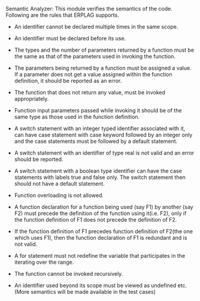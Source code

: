 Semantic Analyzer: This module verifies the semantics of the code. Following are the rules that ERPLAG supports. 

- An identifier cannot be declared multiple times in the same scope. 

- An identifier must be declared before its use.

- The types and the number of parameters returned by a function must be the same as that of the parameters used in invoking the function. 

- The parameters being returned by a function must be assigned a value. If a parameter does not get a value assigned within the function definition, it should be reported as an error. 

- The function that does not return any value, must be invoked appropriately. 

- Function input parameters passed while invoking it should be of the same type as those used in the function definition. 

- A switch statement with an integer typed identifier associated with it, can have case statement with case keyword followed by an integer only and the case statements must be followed by a default statement. 

- A switch statement with an identifier of type real is not valid and an error should be reported. 

- A switch statement with a boolean type identifier can have the case statements with labels true and false only. The switch statement then should not have a default statement. 

- Function overloading is not allowed. 

- A function declaration for a function being used (say F1) by another (say F2) must precede the definition of the function using it(i.e. F2), only if the function definition of F1 does not precede the definition of F2. 

- If the function definition of F1 precedes function definition of F2(the one which uses F1), then the function declaration of F1 is redundant and is not valid. 

- A for statement must not redefine the variable that participates in the iterating over the range.

- The function cannot be invoked recursively. 

- An identifier used beyond its scope must be viewed as undefined etc. (More semantics will be made available in the test cases)